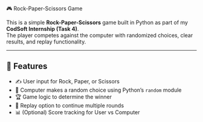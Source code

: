 🎮 Rock-Paper-Scissors Game  

This is a simple **Rock-Paper-Scissors** game built in Python as part of my **CodSoft Internship (Task 4)**.  
The player competes against the computer with randomized choices, clear results, and replay functionality.  

---
## 🚀 Features  
- ✍️ User input for Rock, Paper, or Scissors  
- 🤖 Computer makes a random choice using Python’s `random` module  
- 🏆 Game logic to determine the winner  
- 🔁 Replay option to continue multiple rounds  
- 📊 (Optional) Score tracking for User vs Computer  

